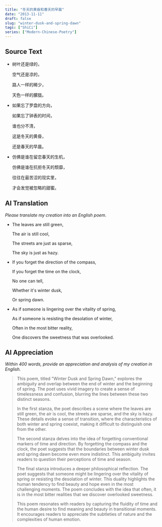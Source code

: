 ```yaml
---
title: "冬天的黄昏和春天的早晨"
date: "2013-11-11"
draft: false
slug: "winter-dusk-and-spring-dawn"
tags: ["ShiCi"]
series: ["Modern-Chinese-Poetry"]
---
```


## Source Text

* 树叶还是绿的，

  空气还是凉的，

  路人一样的稀少，

  天色一样的朦胧。

* 如果忘了罗盘的方向，
  
  如果忘了钟表的时间，
  
  谁也分不清，
  
  这是冬天的黄昏，
  
  还是春天的早晨。

* 仿佛是谁在留恋春天的生机，
  
  仿佛是谁在抗拒冬天的颓靡，
  
  往往在最苦涩的现实里，
  
  才会发觉被忽略的甜蜜。

## AI Translation

*Please translate my creation into an English poem.*

* The leaves are still green,
  
  The air is still cool,
  
  The streets are just as sparse,
  
  The sky is just as hazy.

* If you forget the direction of the compass,
  
  If you forget the time on the clock,
  
  No one can tell,
  
  Whether it's winter dusk,
  
  Or spring dawn.

* As if someone is lingering over the vitality of spring,
  
  As if someone is resisting the desolation of winter,
  
  Often in the most bitter reality,
  
  One discovers the sweetness that was overlooked.

## AI Appreciation

*Within 400 words, provide an appreciation and analysis of my creation in English.*

>This poem, titled "Winter Dusk and Spring Dawn," explores the ambiguity and overlap between the end of winter and the beginning of spring. The poet uses vivid imagery to create a sense of timelessness and confusion, blurring the lines between these two distinct seasons.
>
>In the first stanza, the poet describes a scene where the leaves are still green, the air is cool, the streets are sparse, and the sky is hazy. These details evoke a sense of transition, where the characteristics of both winter and spring coexist, making it difficult to distinguish one from the other.
>
>The second stanza delves into the idea of forgetting conventional markers of time and direction. By forgetting the compass and the clock, the poet suggests that the boundaries between winter dusk and spring dawn become even more indistinct. This ambiguity invites readers to question their perceptions of time and season.
>
>The final stanza introduces a deeper philosophical reflection. The poet suggests that someone might be lingering over the vitality of spring or resisting the desolation of winter. This duality highlights the human tendency to find beauty and hope even in the most challenging moments. The poem concludes with the idea that often, it is in the most bitter realities that we discover overlooked sweetness.
>
>This poem resonates with readers by capturing the fluidity of time and the human desire to find meaning and beauty in transitional moments. It encourages readers to appreciate the subtleties of nature and the complexities of human emotion.
